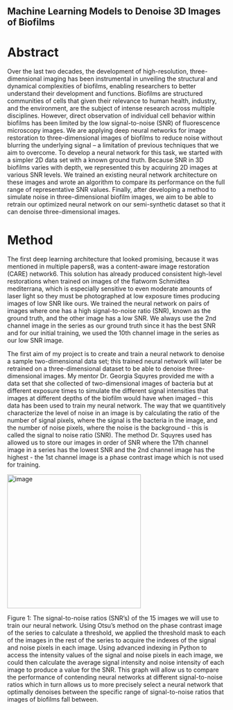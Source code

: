 ## Machine Learning Models to Denoise 3D Images of Biofilms
# Abstract
Over the last two decades, the development of high-resolution, three-dimensional imaging has been instrumental in unveiling the structural and dynamical complexities of biofilms, enabling researchers to better understand their development and functions. Biofilms are structured communities of cells that given their relevance to human health, industry, and the environment, are the subject of intense research across multiple disciplines. However, direct observation of individual cell behavior within biofilms has been limited by the low signal-to-noise (SNR) of fluorescence microscopy images. We are applying deep neural networks for image restoration to three-dimensional images of biofilms to reduce noise without blurring the underlying signal – a limitation of previous techniques that we aim to overcome. To develop a neural network for this task, we started with a simpler 2D data set with a known ground truth. Because SNR in 3D biofilms varies with depth, we represented this by acquiring 2D images at various SNR levels. We trained an existing neural network architecture on these images and wrote an algorithm to compare its performance on the full range of representative SNR values. Finally, after developing a method to simulate noise in three-dimensional biofilm images, we aim to be able to retrain our optimized neural network on our semi-synthetic dataset so that it can denoise three-dimensional images. 

# Method 
The first deep learning architecture that looked promising, because it was mentioned in multiple papers8, was a content-aware image restoration (CARE) network6. This solution has already produced consistent high-level restorations when trained on images of the flatworm Schmidtea mediterrana, which is especially sensitive to even moderate amounts of laser light so they must be photographed at low exposure times producing images of low SNR like ours. We trained the neural network on pairs of images where one has a high signal-to-noise ratio (SNR), known as the ground truth, and the other image has a low SNR. We always use the 2nd channel image in the series as our ground truth since it has the best SNR and for our initial training, we used the 10th channel image in the series as our low SNR image. 

The first aim of my project is to create and train a neural network to denoise a sample two-dimensional data set; this trained neural network will later be retrained on a three-dimensional dataset to be able to denoise three-dimensional images. My mentor Dr. Georgia Squyres provided me with a data set that she collected of two-dimensional images of bacteria but at different exposure times to simulate the different signal intensities that images at different depths of the biofilm would have when imaged – this data has been used to train my neural network. The way that we quantitively characterize the level of noise in an image is by calculating the ratio of the number of signal pixels, where the signal is the bacteria in the image, and the number of noise pixels, where the noise is the background - this is called the signal to noise ratio (SNR). The method Dr. Squyres used has allowed us to store our images in order of SNR where the 17th channel image in a series has the lowest SNR and the 2nd channel image has the highest - the 1st channel image is a phase contrast image which is not used for training. 

<img width="308" alt="image" src="https://github.com/mmutadich/image-restoration-model/assets/131201068/bab38f00-274f-40dc-8e15-b73b7686c4be">

Figure 1: The signal-to-noise ratios (SNR’s) of the 15 images we will use to train our neural network. Using Otsu’s method on the phase contrast image of the series to calculate a threshold, we applied the threshold mask to each of the images in the rest of the series to acquire the indexes of the signal and noise pixels in each image. Using advanced indexing in Python to access the intensity values of the signal and noise pixels in each image, we could then calculate the average signal intensity and noise intensity of each image to produce a value for the SNR. This graph will allow us to compare the performance of contending neural networks at different signal-to-noise ratios which in turn allows us to more precisely select a neural network that optimally denoises between the specific range of signal-to-noise ratios that images of biofilms fall between.
